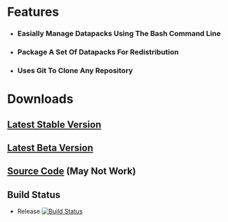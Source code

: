 # Features
 * ### Easially Manage Datapacks Using The Bash Command Line
 * ### Package A Set Of Datapacks For Redistribution
 * ### Uses Git To Clone Any Repository

# Downloads
 ## [Latest Stable Version](h) 
 ## [Latest Beta Version](h) 
 ## [Source Code](h) (May Not Work)
 ## Build Status
  * Release [![Build Status](https://dev.azure.com/blockbusterbpl/DataPackManager/_apis/build/status/DPM%20Build%20-%20WIN64?branchName=master)](https://dev.azure.com/blockbusterbpl/DataPackManager/_build/latest?definitionId=3&branchName=master)
